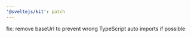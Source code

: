 ```yaml
---
'@sveltejs/kit': patch
---
```


fix: remove baseUrl to prevent wrong TypeScript auto imports if possible
